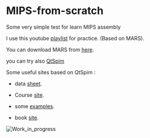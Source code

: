 # MIPS-from-scratch

Some very simple test for learn MIPS assembly

I use this youtube [playlist](https://www.youtube.com/watch?v=u5Foo6mmW0I&list=PL5b07qlmA3P6zUdDf-o97ddfpvPFuNa5A) for practice. (Based on MARS).

You can download MARS from [here](http://courses.missouristate.edu/KenVollmar/mars/download.htm).

you can try also [QtSpim](https://sourceforge.net/projects/spimsimulator/files/)

Some useful sites based on QtSpim :

* data [sheet](https://inst.eecs.berkeley.edu/~cs61c/resources/MIPS_Green_Sheet.pdf).

* Course [site](https://chortle.ccsu.edu/AssemblyTutorial/index.html).

* some [examples](http://www.eng.utah.edu/~cs6710/slides/mipsx2.pdf).

* book [site](http://www.egr.unlv.edu/~ed/MIPStextSMv11.pdf).

 ![Work_in_progress](http://cliffordgarstang.com/wp-content/uploads/2013/01/Work_in_progress.png)

